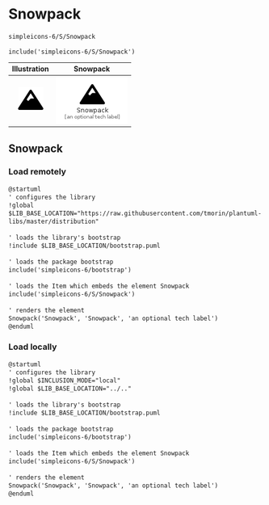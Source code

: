 # Snowpack


```text
simpleicons-6/S/Snowpack
```

```text
include('simpleicons-6/S/Snowpack')
```



| Illustration | Snowpack |
| :---: | :---: |
| ![illustration for Illustration](../../simpleicons-6/S/Snowpack.png) | ![illustration for Snowpack](../../simpleicons-6/S/Snowpack.Local.png) |




## Snowpack

### Load remotely
```plantuml
@startuml
' configures the library
!global $LIB_BASE_LOCATION="https://raw.githubusercontent.com/tmorin/plantuml-libs/master/distribution"

' loads the library's bootstrap
!include $LIB_BASE_LOCATION/bootstrap.puml

' loads the package bootstrap
include('simpleicons-6/bootstrap')

' loads the Item which embeds the element Snowpack
include('simpleicons-6/S/Snowpack')

' renders the element
Snowpack('Snowpack', 'Snowpack', 'an optional tech label')
@enduml
```

### Load locally
```plantuml
@startuml
' configures the library
!global $INCLUSION_MODE="local"
!global $LIB_BASE_LOCATION="../.."

' loads the library's bootstrap
!include $LIB_BASE_LOCATION/bootstrap.puml

' loads the package bootstrap
include('simpleicons-6/bootstrap')

' loads the Item which embeds the element Snowpack
include('simpleicons-6/S/Snowpack')

' renders the element
Snowpack('Snowpack', 'Snowpack', 'an optional tech label')
@enduml
```

